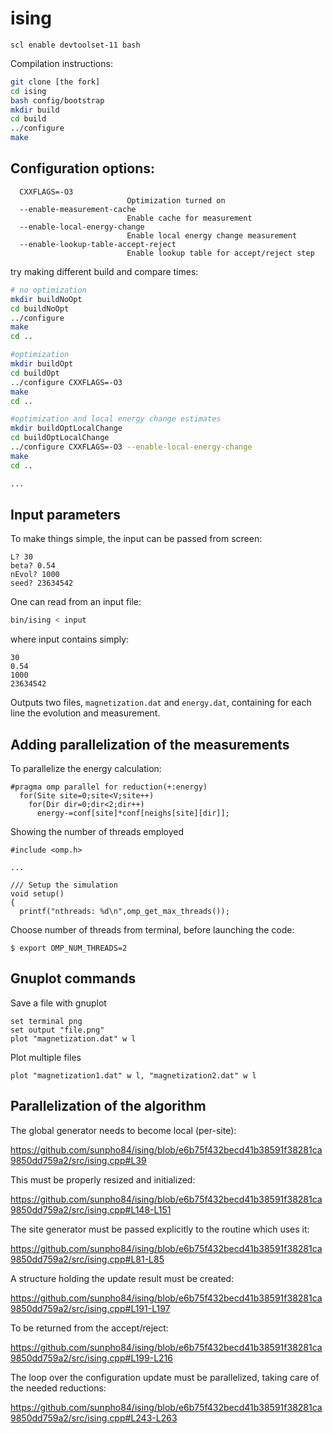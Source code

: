 # ising

```
scl enable devtoolset-11 bash
```

Compilation instructions:

``` bash
git clone [the fork]
cd ising
bash config/bootstrap
mkdir build
cd build
../configure
make
```

## Configuration options:

```
  CXXFLAGS=-O3
	                      Optimization turned on
  --enable-measurement-cache
                          Enable cache for measurement
  --enable-local-energy-change
                          Enable local energy change measurement
  --enable-lookup-table-accept-reject
                          Enable lookup table for accept/reject step
```

try making different build and compare times:

``` bash
# no optimization
mkdir buildNoOpt
cd buildNoOpt
../configure
make
cd ..

#optimization
mkdir buildOpt
cd buildOpt
../configure CXXFLAGS=-O3
make
cd ..

#optimization and local energy change estimates
mkdir buildOptLocalChange
cd buildOptLocalChange
../configure CXXFLAGS=-O3 --enable-local-energy-change
make
cd ..

...

```


## Input parameters

To make things simple, the input can be passed from screen:
```
L? 30
beta? 0.54
nEvol? 1000
seed? 23634542
```

One can read from an input file:
```bash
bin/ising < input
```
where input contains simply:

```
30
0.54
1000
23634542
```

Outputs two files, `magnetization.dat` and `energy.dat`, containing for each line the evolution and measurement.

## Adding parallelization of the measurements

To parallelize the energy calculation:
```
#pragma omp parallel for reduction(+:energy)
  for(Site site=0;site<V;site++)
    for(Dir dir=0;dir<2;dir++)
      energy-=conf[site]*conf[neighs[site][dir]];

```

Showing the number of threads employed
```
#include <omp.h>

...

/// Setup the simulation
void setup()
{
  printf("nthreads: %d\n",omp_get_max_threads());
```

Choose number of threads from terminal, before launching the code:
```
$ export OMP_NUM_THREADS=2
```

## Gnuplot commands

Save a file with gnuplot

```
set terminal png 
set output "file.png"
plot "magnetization.dat" w l
```

Plot multiple files

```
plot "magnetization1.dat" w l, "magnetization2.dat" w l
```

## Parallelization of the algorithm

The global generator needs to become local (per-site):

https://github.com/sunpho84/ising/blob/e6b75f432becd41b38591f38281ca9850dd759a2/src/ising.cpp#L39

This must be properly resized and initialized:

https://github.com/sunpho84/ising/blob/e6b75f432becd41b38591f38281ca9850dd759a2/src/ising.cpp#L148-L151

The site generator must be passed explicitly to the routine which uses it:

https://github.com/sunpho84/ising/blob/e6b75f432becd41b38591f38281ca9850dd759a2/src/ising.cpp#L81-L85

A structure holding the update result must be created:

https://github.com/sunpho84/ising/blob/e6b75f432becd41b38591f38281ca9850dd759a2/src/ising.cpp#L191-L197

To be returned from the accept/reject:

https://github.com/sunpho84/ising/blob/e6b75f432becd41b38591f38281ca9850dd759a2/src/ising.cpp#L199-L216

The loop over the configuration update must be parallelized, taking
care of the needed reductions:

https://github.com/sunpho84/ising/blob/e6b75f432becd41b38591f38281ca9850dd759a2/src/ising.cpp#L243-L263
